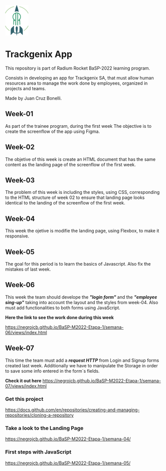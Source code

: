 
[![RR logo](https://github.com/negrojcb/BaSP-M2022-Etapa-1/blob/master/semana-02/assets/icons/LOGO-RR%204.png)](https://radiumrocket.com/)

# Trackgenix App

This repository is part of Radium Rocket BaSP-2022 learning program.

Consists in developing an app for Trackgenix SA, that must allow human resources area to manage the work done by employees, organized in projects and teams.

Made by Juan Cruz Bonelli.



## **Week-01** 
As part of the trainee program, during the first week The objective is to create the screenflow of the app using Figma.

## **Week-02** 
The objetive of this week is create an HTML document that has the same content as the landing page of the screenflow of the first week.

## **Week-03**
The problem of this week is including the styles, using CSS, corresponding to the HTML structure of week 02 to ensure that landing page looks identical  to the landing of the screenflow of the first week.

## **Week-04**
This week the ojetive is modifie the landing page, using Flexbox, to make it responsive.

## **Week-05**
The goal for this period is to learn the basics of Javascript. Also fix the mistakes of last week.

## **Week-06**
This week the team should develope the ***"login form"*** and the ***"employee sing-up"*** taking into account the layout and the styles from week-04. Also must add functionalities to both forms using JavaScript.

**Here the link to see the work done during this week**

 https://negrojcb.github.io/BaSP-M2022-Etapa-1/semana-06/views/index.html

## **Week-07**
This time the team must add a ***request HTTP*** from Login and Signup forms created last week. Additionally we have to manipulate the Storage in order to save some info entered in the form´s fields.

**Check it out here** https://negrojcb.github.io/BaSP-M2022-Etapa-1/semana-07/views/index.html






### Get this project
https://docs.github.com/en/repositories/creating-and-managing-repositories/cloning-a-repository

### Take a look to the Landing Page
https://negrojcb.github.io/BaSP-M2022-Etapa-1/semana-04/

### First steps with JavaScript
https://negrojcb.github.io/BaSP-M2022-Etapa-1/semana-05/